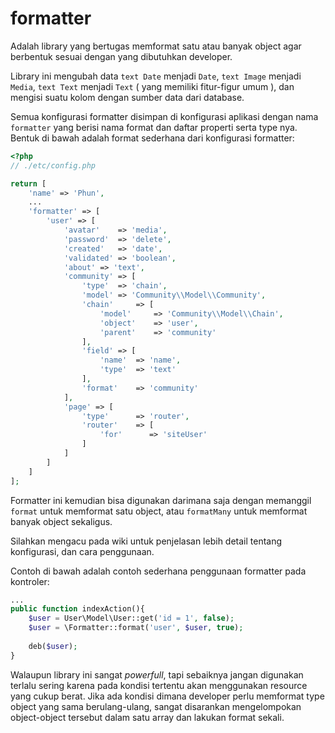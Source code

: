 # formatter

Adalah library yang bertugas memformat satu atau banyak object agar berbentuk
sesuai dengan yang dibutuhkan developer.

Library ini mengubah data `text Date` menjadi `Date`, `text Image` menjadi `Media`,
`text Text` menjadi `Text` ( yang memiliki fitur-figur umum ), dan mengisi suatu
kolom dengan sumber data dari database.

Semua konfigurasi formatter disimpan di konfigurasi aplikasi dengan nama `formatter`
yang berisi nama format dan daftar properti serta type nya. Bentuk di bawah adalah
format sederhana dari konfigurasi formatter:

```php
<?php
// ./etc/config.php

return [
    'name' => 'Phun',
    ...
    'formatter' => [
        'user' => [
            'avatar'    => 'media',
            'password'  => 'delete',
            'created'   => 'date',
            'validated' => 'boolean',
            'about' => 'text',
            'community' => [
                'type'  => 'chain',
                'model' => 'Community\\Model\\Community',
                'chain'     => [
                    'model'     => 'Community\\Model\\Chain',
                    'object'    => 'user',
                    'parent'    => 'community'
                ],
                'field' => [
                    'name'  => 'name',
                    'type'  => 'text'
                ],
                'format'    => 'community'
            ],
            'page' => [
                'type'      => 'router',
                'router'    => [
                    'for'      => 'siteUser'
                ]
            ]
        ]
    ]
];
```

Formatter ini kemudian bisa digunakan darimana saja dengan memanggil `format` untuk
memformat satu object, atau `formatMany` untuk memformat banyak object sekaligus.

Silahkan mengacu pada wiki untuk penjelasan lebih detail tentang konfigurasi, dan
cara penggunaan.

Contoh di bawah adalah contoh sederhana penggunaan formatter pada kontroler:

```php
...
public function indexAction(){
    $user = User\Model\User::get('id = 1', false);
    $user = \Formatter::format('user', $user, true);
    
    deb($user);
}
```

Walaupun library ini sangat *powerfull*, tapi sebaiknya jangan digunakan terlalu
sering karena pada kondisi tertentu akan menggunakan resource yang cukup berat.
Jika ada kondisi dimana developer perlu memformat type object yang sama berulang-ulang,
sangat disarankan mengelompokan object-object tersebut dalam satu array dan lakukan
format sekali.